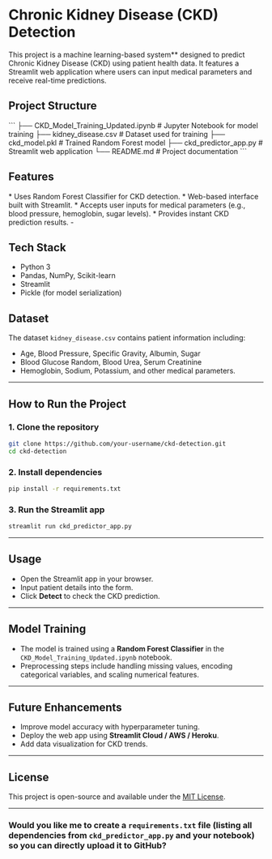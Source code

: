 <h1>Chronic Kidney Disease (CKD) Detection</h1>

This project is a machine learning-based system** designed to predict Chronic Kidney Disease (CKD) using patient health data. 
It features a Streamlit web application where users can input medical parameters and receive real-time predictions.

<h2>Project Structure</h2>
```
├── CKD_Model_Training_Updated.ipynb   # Jupyter Notebook for model training
├── kidney_disease.csv                 # Dataset used for training
├── ckd_model.pkl                      # Trained Random Forest model
├── ckd_predictor_app.py               # Streamlit web application
└── README.md                          # Project documentation
```

<h2>Features</h2>
* Uses Random Forest Classifier for CKD detection.
* Web-based interface built with Streamlit.
* Accepts user inputs for medical parameters (e.g., blood pressure, hemoglobin, sugar levels).
* Provides instant CKD prediction results.
-

<h2>Tech Stack</h2>

* Python 3
* Pandas, NumPy, Scikit-learn
* Streamlit
* Pickle (for model serialization)


<h2>Dataset</h2>

The dataset `kidney_disease.csv` contains patient information including:

* Age, Blood Pressure, Specific Gravity, Albumin, Sugar
* Blood Glucose Random, Blood Urea, Serum Creatinine
* Hemoglobin, Sodium, Potassium, and other medical parameters.

---

## **How to Run the Project**

### **1. Clone the repository**

```bash
git clone https://github.com/your-username/ckd-detection.git
cd ckd-detection
```

### **2. Install dependencies**

```bash
pip install -r requirements.txt
```

### **3. Run the Streamlit app**

```bash
streamlit run ckd_predictor_app.py
```

---

## **Usage**

* Open the Streamlit app in your browser.
* Input patient details into the form.
* Click **Detect** to check the CKD prediction.

---

## **Model Training**

* The model is trained using a **Random Forest Classifier** in the `CKD_Model_Training_Updated.ipynb` notebook.
* Preprocessing steps include handling missing values, encoding categorical variables, and scaling numerical features.

---

## **Future Enhancements**

* Improve model accuracy with hyperparameter tuning.
* Deploy the web app using **Streamlit Cloud / AWS / Heroku**.
* Add data visualization for CKD trends.

---

## **License**

This project is open-source and available under the [MIT License](LICENSE).

---

### Would you like me to create a **`requirements.txt`** file (listing all dependencies from `ckd_predictor_app.py` and your notebook) so you can directly upload it to GitHub?
